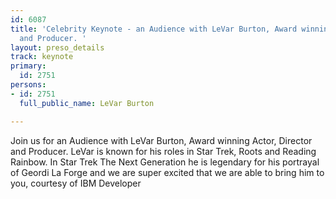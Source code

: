 ```yaml
---
id: 6087
title: 'Celebrity Keynote - an Audience with LeVar Burton, Award winning Actor, Director
  and Producer. '
layout: preso_details
track: keynote
primary:
  id: 2751
persons:
- id: 2751
  full_public_name: LeVar Burton

---
```

Join us for an Audience with LeVar Burton, Award winning Actor, Director and Producer. LeVar is known for his roles in Star Trek, Roots and Reading Rainbow. In Star Trek The Next Generation he is legendary for his portrayal of Geordi La Forge and we are super excited that we are able to bring him to you, courtesy of IBM Developer
